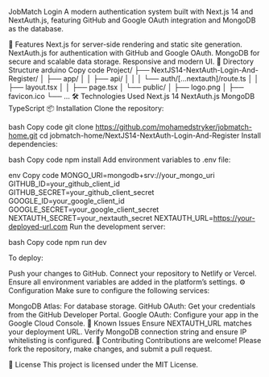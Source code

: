JobMatch Login
A modern authentication system built with Next.js 14 and NextAuth.js, featuring GitHub and Google OAuth integration and MongoDB as the database.

🚀 Features
Next.js for server-side rendering and static site generation.
NextAuth.js for authentication with GitHub and Google OAuth.
MongoDB for secure and scalable data storage.
Responsive and modern UI.
📂 Directory Structure
arduino
Copy code
Project/
├── NextJS14-NextAuth-Login-And-Register/
│   ├── app/
│   │   ├── api/
│   │   │   └── auth/[...nextauth]/route.ts
│   │   ├── layout.tsx
│   │   ├── page.tsx
│   └── public/
│       ├── logo.png
│       ├── favicon.ico
└── ...
🛠️ Technologies Used
Next.js 14
NextAuth.js
MongoDB
TypeScript
📦 Installation
Clone the repository:

bash
Copy code
git clone https://github.com/mohamedstryker/jobmatch-home.git
cd jobmatch-home/NextJS14-NextAuth-Login-And-Register
Install dependencies:

bash
Copy code
npm install
Add environment variables to .env file:

env
Copy code
MONGO_URI=mongodb+srv://your_mongo_uri
GITHUB_ID=your_github_client_id
GITHUB_SECRET=your_github_client_secret
GOOGLE_ID=your_google_client_id
GOOGLE_SECRET=your_google_client_secret
NEXTAUTH_SECRET=your_nextauth_secret
NEXTAUTH_URL=https://your-deployed-url.com
Run the development server:

bash
Copy code
npm run dev

To deploy:

Push your changes to GitHub.
Connect your repository to Netlify or Vercel.
Ensure all environment variables are added in the platform’s settings.
⚙️ Configuration
Make sure to configure the following services:

MongoDB Atlas: For database storage.
GitHub OAuth: Get your credentials from the GitHub Developer Portal.
Google OAuth: Configure your app in the Google Cloud Console.
🐛 Known Issues
Ensure NEXTAUTH_URL matches your deployment URL.
Verify MongoDB connection string and ensure IP whitelisting is configured.
🤝 Contributing
Contributions are welcome! Please fork the repository, make changes, and submit a pull request.

📄 License
This project is licensed under the MIT License.

